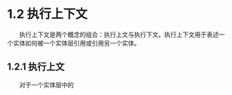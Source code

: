 # 1.2 执行上下文
&emsp;&emsp;执行上下文是两个概念的组合：执行上文与执行下文。执行上下文用于表述一个实体如何被一个实体层引用或引用另一个实体。

## 1.2.1 执行上文
&emsp;&emsp;对于一个实体层中的